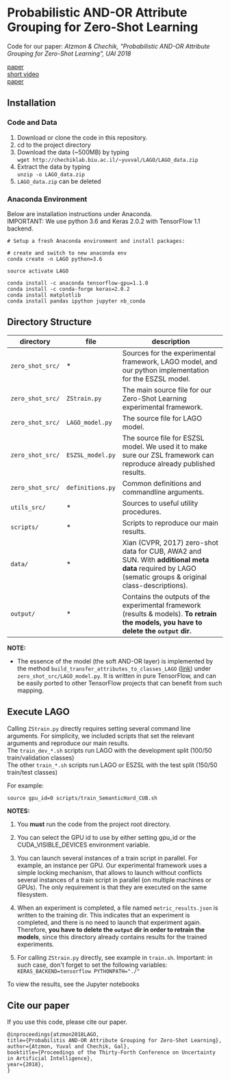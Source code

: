 # Probabilistic AND-OR Attribute Grouping for Zero-Shot Learning
Code for our paper: *Atzmon & Chechik, "Probabilistic AND-OR Attribute Grouping for Zero-Shot Learning", UAI 2018* <br>

<a href="https://arxiv.org/abs/1806.02664" target="_blank">paper</a> <br>
<a href="https://www.youtube.com/watch?v=7nj3OPuGTCY" target="_blank">short video</a> <br>
<a href="https://chechiklab.biu.ac.il/~yuvval/LAGO/" target="_blank">paper</a> <br>


## Installation
### Code and Data

 1. Download or clone the code in this repository.
 2. cd to the project directory
 3. Download the data (~500MB) by typing <br> `wget http://chechiklab.biu.ac.il/~yuvval/LAGO/LAGO_data.zip`
 4. Extract the data by typing <br> `unzip -o LAGO_data.zip`
 5. `LAGO_data.zip` can be deleted
### Anaconda Environment
Below are installation instructions under Anaconda.<br>
IMPORTANT: We use python 3.6 and Keras 2.0.2 with TensorFlow 1.1 backend. 

    # Setup a fresh Anaconda environment and install packages:

    # create and switch to new anaconda env
    conda create -n LAGO python=3.6 

    source activate LAGO

    conda install -c anaconda tensorflow-gpu=1.1.0
    conda install -c conda-forge keras=2.0.2
    conda install matplotlib
    conda install pandas ipython jupyter nb_conda


## Directory Structure

directory | file | description
---|---|---
`zero_shot_src/` | * | Sources for the experimental framework, LAGO model, and our python implementation for the ESZSL model. 
`zero_shot_src/`|`ZStrain.py` | The main source file for our Zero-Shot Learning experimental framework. 
`zero_shot_src/`|`LAGO_model.py` | The source file for LAGO model.
`zero_shot_src/`|`ESZSL_model.py` | The source file for ESZSL model. We used it to make sure our ZSL framework can reproduce already published results.
`zero_shot_src/`|`definitions.py` | Common definitions and commandline arguments.
`utils_src/` | * | Sources to useful utility procedures. 
`scripts/` | * | Scripts to reproduce our main results. 
`data/` | * | Xian (CVPR, 2017) zero-shot data for CUB, AWA2 and SUN. With **additional meta data** required by LAGO (sematic groups & original class-descriptions). 
`output/` | * | Contains the outputs of the experimental framework (results & models). **To retrain the models, you have to delete the `output` dir.**


**NOTE:**

* The essence of the model (the soft AND-OR layer) is implemented by the
method `build_transfer_attributes_to_classes_LAGO` ([link](https://github.com/yuvval/LAGO/blob/master/zero_shot_src/LAGO_model.py#L33)) under `zero_shot_src/LAGO_model.py`. 
It is written in pure TensorFlow, and can be easily ported to other TensorFlow
projects that can benefit from such mapping.

## Execute LAGO
Calling `ZStrain.py` directly requires setting several command line arguments. For simplicity, we included scripts that set the relevant arguments and reproduce our main results.  <br>
The `train_dev_*.sh` scripts run LAGO with the development split (100/50 train/validation classes)<br>
The other `train_*.sh` scripts run LAGO or ESZSL with the test split (150/50 train/test classes)<br>

For example:

    source gpu_id=0 scripts/train_SemanticHard_CUB.sh
    
**NOTES:**

1. You **must** run the code from the project root directory.
2. You can select the GPU id to use by either setting gpu_id or the CUDA_VISIBLE_DEVICES environment variable.
3. You can launch several instances of a train script in parallel. 
For example, an instance per GPU. 
Our experimental framework uses a simple locking mechanism, 
that allows to launch without conflicts several instances of a train script in parallel (on multiple
    machines or GPUs). The only requirement is that they are executed on the same filesystem.
4. When an experiment is completed, a file named `metric_results.json` is written
to the training dir. This indicates that an experiment is completed, and there is no need to launch that experiment again.
Therefore, **you have to delete the `output` dir in order to retrain the models**, since this directory already contains results for the trained experiments.

5. For calling `ZStrain.py` directly, see example in `train.sh`. Important: in such case, don't forget to set the following variables: `KERAS_BACKEND=tensorflow PYTHONPATH="./"`

To view the results, see the Jupyter notebooks

## Cite our paper
If you use this code, please cite our paper.

    @inproceedings{atzmon2018LAGO,
    title={Probabilitis AND-OR Attribute Grouping for Zero-Shot Learning},
    author={Atzmon, Yuval and Chechik, Gal},
    booktitle={Proceedings of the Thirty-Forth Conference on Uncertainty in Artificial Intelligence},
    year={2018},
    } 

